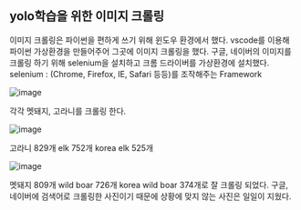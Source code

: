 ##  yolo학습을 위한 이미지 크롤링
이미지 크롤링은 파이썬을 편하게 쓰기 위해 윈도우 환경에서 했다.
vscode를 이용해 파이썬 가상환경을 만들어주어 그곳에 이미지 크롤링을 했다.
구글, 네이버의 이미지를 크롤링 하기 위해 selenium을 설치하고 크롬 드라이버를 가상환경에 설치했다.
selenium : (Chrome, Firefox, IE, Safari 등등)를 조작해주는 Framework

![image](https://user-images.githubusercontent.com/57993534/125822651-9a0ca2c3-ebcf-48ad-bf30-e0e91f97bcfe.png)


각각 멧돼지, 고라니를 크롤링 한다.

![image](https://user-images.githubusercontent.com/57993534/125822695-23191e2d-f4b3-4bab-9c0d-6b949a9b59e2.png)

고라니 829개
elk 752개
korea elk 525개

![image](https://user-images.githubusercontent.com/57993534/125822704-6c91dfd8-90c8-4a98-9ace-a4531de74819.png)

멧돼지 809개
wild boar 726개 
korea wild boar 374개로 잘 크롤링 되었다.
구글, 네이버에 검색어로 크롤링한 사진이기 때문에 상황에 맞지 않는 사진은 일일이 지웠다.
